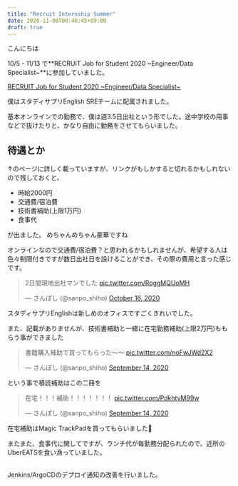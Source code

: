 ```yaml
---
title: "Recruit Internship Summer"
date: 2020-11-08T00:46:45+09:00
draft: true
---
```


こんにちは

10/5 - 11/13 で**RECRUIT Job for Student 2020 ~Engineer/Data Specialist~**に参加していました。

[RECRUIT Job for Student 2020 ~Engineer/Data Specialist~](https://engineers.recruit-jinji.jp/event/job-for-student-2020s/)

僕はスタディサプリEnglish SREチームに配属されました。

基本オンラインでの勤務で、僕は週3.5日出社という形でした。途中学校の用事などで抜けたりと、かなり自由に勤務をさせてもらいました。

## 待遇とか

↑のページに詳しく載っていますが、リンクがもしかすると切れるかもしれないので残しておくと、

- 時給2000円
- 交通費/宿泊費
- 技術書補助(上限1万円)
- 食事代

が出ました。
めちゃんめちゃん豪華ですね

オンラインなので交通費/宿泊費？と思われるかもしれませんが、希望する人は色々制限付きですが数日出社日を設けることができ、その際の費用と言った感じです。

<blockquote class="twitter-tweet"><p lang="ja" dir="ltr">2日間現地出社マンでした <a href="https://t.co/RoggMQUoMH">pic.twitter.com/RoggMQUoMH</a></p>&mdash; さんぽし (@sanpo_shiho) <a href="https://twitter.com/sanpo_shiho/status/1317050059528179712?ref_src=twsrc%5Etfw">October 16, 2020</a></blockquote> <script async src="https://platform.twitter.com/widgets.js" charset="utf-8"></script>

スタディサプリEnglishは新しめのオフィスですごくきれいでした。

また、記載がありませんが、技術書補助と一緒に在宅勤務補助(上限2万円)ももらう事ができました


<blockquote class="twitter-tweet"><p lang="ja" dir="ltr">書籍購入補助で買ってもらった〜〜 <a href="https://t.co/noFwJWd2X2">pic.twitter.com/noFwJWd2X2</a></p>&mdash; さんぽし (@sanpo_shiho) <a href="https://twitter.com/sanpo_shiho/status/1305340470466281472?ref_src=twsrc%5Etfw">September 14, 2020</a></blockquote> <script async src="https://platform.twitter.com/widgets.js" charset="utf-8"></script>

という事で積読補助はこの二冊を


<blockquote class="twitter-tweet"><p lang="ja" dir="ltr">在宅！！！補助！！！！！！！ <a href="https://t.co/PdkhtyM99w">pic.twitter.com/PdkhtyM99w</a></p>&mdash; さんぽし (@sanpo_shiho) <a href="https://twitter.com/sanpo_shiho/status/1305315089327689728?ref_src=twsrc%5Etfw">September 14, 2020</a></blockquote> <script async src="https://platform.twitter.com/widgets.js" charset="utf-8"></script>

在宅補助はMagic TrackPadを買ってもらいました🙏

またまた、食事代に関してですが、ランチ代が毎勤務分配られたので、近所のUberEATSを食い漁っていました。

## 

Jenkins/ArgoCDのデプロイ通知の改善を行いました。
